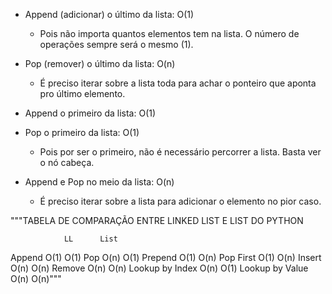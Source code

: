 - Append (adicionar) o último da lista: O(1) 
    - Pois não importa quantos elementos tem na lista. O número de operações sempre será o mesmo (1).

- Pop (remover) o último da lista: O(n)
    - É preciso iterar sobre a lista toda para achar o ponteiro que aponta pro último elemento.

- Append o primeiro da lista: O(1)

- Pop o primeiro da lista: O(1)
    - Pois por ser o primeiro, não é necessário percorrer a lista. Basta ver o nó cabeça.

- Append e Pop no meio da lista: O(n)
    - É preciso iterar sobre a lista para adicionar o elemento no pior caso.


"""TABELA DE COMPARAÇÃO ENTRE LINKED LIST E LIST DO PYTHON

                LL      List
Append          O(1)    O(1)
Pop             O(n)    O(1)
Prepend         O(1)    O(n)
Pop First       O(1)    O(n)
Insert          O(n)    O(n)
Remove          O(n)    O(n)
Lookup by Index O(n)    O(1)
Lookup by Value O(n)    O(n)"""
